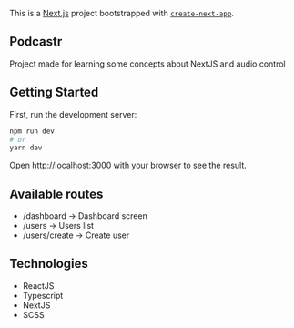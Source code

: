 This is a [Next.js](https://nextjs.org/) project bootstrapped with [`create-next-app`](https://github.com/vercel/next.js/tree/canary/packages/create-next-app).

## Podcastr
Project made for learning some concepts about NextJS and audio control

## Getting Started

First, run the development server:

```bash
npm run dev
# or
yarn dev
```

Open [http://localhost:3000](http://localhost:3000) with your browser to see the result.

## Available routes
- /dashboard -> Dashboard screen
- /users -> Users list
- /users/create -> Create user

## Technologies
- ReactJS
- Typescript
- NextJS
- SCSS
